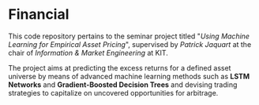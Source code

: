 # Financial

This code repository pertains to the seminar project titled "*Using Machine Learning for Empirical Asset Pricing*", supervised by *Patrick Jaquart* at the chair of *Information & Market Engineering* at KIT.

The project aims at predicting the excess returns for a defined asset universe by means of advanced machine learning methods such as **LSTM Networks** and **Gradient-Boosted Decision Trees** and devising trading strategies to capitalize on uncovered opportunities for arbitrage.
